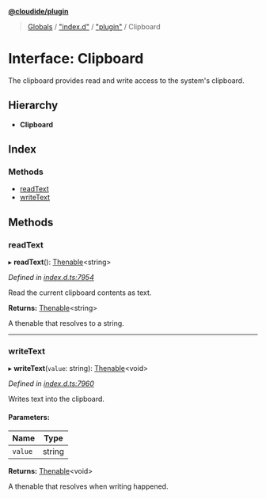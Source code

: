 **[@cloudide/plugin](../README.md)**

> [Globals](../README.md) / ["index.d"](../modules/_index_d_.md) / ["plugin"](../modules/_index_d_._plugin_.md) / Clipboard

# Interface: Clipboard

The clipboard provides read and write access to the system's clipboard.

## Hierarchy

* **Clipboard**

## Index

### Methods

* [readText](_index_d_._plugin_.clipboard.md#readtext)
* [writeText](_index_d_._plugin_.clipboard.md#writetext)

## Methods

### readText

▸ **readText**(): [Thenable](_index_d_.thenable.md)\<string>

*Defined in [index.d.ts:7954](https://github.com/shuyaqian/cloudide-plugin-api/blob/57a3a2a/index.d.ts#L7954)*

Read the current clipboard contents as text.

**Returns:** [Thenable](_index_d_.thenable.md)\<string>

A thenable that resolves to a string.

___

### writeText

▸ **writeText**(`value`: string): [Thenable](_index_d_.thenable.md)\<void>

*Defined in [index.d.ts:7960](https://github.com/shuyaqian/cloudide-plugin-api/blob/57a3a2a/index.d.ts#L7960)*

Writes text into the clipboard.

#### Parameters:

Name | Type |
------ | ------ |
`value` | string |

**Returns:** [Thenable](_index_d_.thenable.md)\<void>

A thenable that resolves when writing happened.
